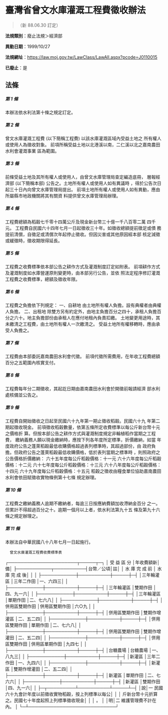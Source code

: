 # 臺灣省曾文水庫灌溉工程費徵收辦法
> （新 88.06.30 訂定）

**法規類別**：廢止法規＞經濟部

**異動日期**：1999/10/27  

**法規網址**：https://law.moj.gov.tw/LawClass/LawAll.aspx?pcode=J0110015

**已廢止**：是



## 法條
##### 第 1 條
本辦法依水利法第十條之規定訂定。

##### 第 2 條
曾文水庫灌溉工程費 (以下簡稱工程費) 以該水庫灌溉區域內受益土地之
所有權人或使用人為徵收對象。
前項所稱受益土地以北港溪以南，二仁溪以北之嘉南農田水利會灌溉事業
區為範圍。

##### 第 3 條
前條受益土地及其所有權人或使用人，由曾文水庫管理局查定編造底冊，
層報經濟部 (以下簡稱本部) 公告之。土地所有權人或使用人如有異議時
，得於公告次日起三十日內向曾文水庫管理局提出。
前項土地所有權人或使用人如有異動，應由所屬縣市地政機關將其有關資
料提供曾文水庫管理局辦理。

##### 第 4 條
工程費總額為稻穀七千零十四萬公斤及現金新台幣三十億一千八百零二萬
四千元。
工程費自民國六十四年七月一日起徵收三十年。如徵收總額提前徵足或債
務提前清償，自徵足或清償次年起停止徵收。但因災害或其他原因經本部
核定減徵或緩徵時，徵收期限得延長。

##### 第 5 條
工程費之收費標準依本部公告之耕作方式及灌溉制度訂定如附表。
前項耕作方式及灌溉制度如水庫營運原則變更時，由本部另行公告，並依
照法定程序修訂灌溉工程費之收費標準，總額及徵收年限。

##### 第 6 條
工程費之負擔依下列規定：
一、自耕地  由土地所有權人負擔。設有典權者由典權人負擔。
二、出租地  除雙方另有約定外，由地主負擔百分之四十，承租人負擔百
    分之六十。地主負擔部份由承租人在應付地租內負責扣繳。
土地變更用途時，其未繳清之工程費，由土地所有權人一次繳清之。
受益土地所有權移轉時，應由承受人負擔之。


##### 第 7 條
工程費由本部委託嘉南農田水利會代徵。
前項代徵所需費用，在年收工程費總額百分之五範圍內核實支付。

##### 第 8 條
工程費每年分二期徵收，其起訖日期由嘉南農田水利會於開徵前報請經濟
部水利處核備並公告之。

##### 第 9 條
工程費自開始徵收之日起至民國六十九年第一期止徵收稻穀。民國六十九
年第二期起徵收現金。
前項徵收稻穀數量，依第五條所定收費標準以每公斤新台幣十元之價格折
算。但按本部公告之耕作方式與灌溉制度規定非輪植稻作當期之工程費，
繳納義務人願以現金繳納時，應按下列各年度所定標準，折價繳納，如當
年度政府公告之蓬萊稻穀最低收購價格超過表列標準時，其超過部份，由
政府負擔。但政府公告之蓬萊稻穀最低收購價格，低於表列當期之標準時
，則照政府之公告價格折價繳納：
六十五年度每公斤稻穀價格：十一元
六十六年度每公斤稻穀價格：十二元
六十七年度每公斤稻穀價格：十三元
六十八年度每公斤稻穀價格：十四元
六十九年度每公斤稻穀價格：十五元
稻穀之徵收由糧食單位協助嘉南農田水利會依田賦徵收實物條例第十七條
規定辦理。

##### 第 10 條
工程費之繳納義務人逾期不繳納者，每逾三日按應納費額加收滯納金百分
之一。但累計不得超過百分之十。逾期一個月以上者，依水利法第九十五
條及第九十六條之規定辦理之。

##### 第 11 條
本辦法自中華民國八十八年七月一日起施行。

      曾文水庫灌溉工程費收費標準表
┌──────────────────────┬─────┬─┐
│      受        益        區        分      │年收費額新│備│
├───────────┬──────────┤台幣／公頃│註│
│  水  庫  完  成  前  │  水  庫  完  成  後│          │  │
├───────────┼──────────┼─────┼─┤
│三年輪灌區            │三年二作田          │一、六四三│  │
├───────────┼──────────┼─────┼─┤
│三年輪灌區            │雙期作田            │四、九一六│  │
├───────────┼──────────┼─────┼─┤
│三年輪灌區            │單期作田            │二、七六八│  │
├───────────┼──────────┼─────┼─┤
│併用區雙期作田        │併用區雙期作田      │六○九    │  │
├───────────┼──────────┼─────┼─┤
│併用區雙期作田        │雙期作增灌區        │二、五二四│  │
├───────────┼──────────┼─────┼─┤
│併用區雙期作田        │單期作田            │二、七六八│  │
├───────────┼──────────┼─────┼─┤
│併用區雙期作田        │雙期作增灌田        │二、五二四│  │
├───────────┼──────────┼─────┼─┤
│併用區雙期作田        │併用區單期作田      │九四七    │  │
├───────────┼──────────┼─────┼─┤
│台糖農場              │台糖農場            │一、八九三│  │
├───────────┼──────────┼─────┼─┤
│新灌區                │三年二作田          │一、九四六│  │
├───────────┼──────────┼─────┼─┤
│新灌區                │雙期作增灌田        │二、五二四│  │
├───────────┼──────────┼─────┼─┤
│新灌區                │單期作田            │二、七六六│  │
├───────────┼──────────┼─────┼─┤
│新灌區                │雙期作田            │四、九一六│  │
├─┬─────────┴──────────┴─────┴─┤
│說│一  民國六十九會計年度以前徵收實物稻穀，按上列標準以每公│
│  │    斤新台幣十元折算之。民國七十年度起照上列標準徵收現金│
│  │    。                                                  │
│明│二  維護管理費不計在內。                                │
└─┴────────────────────────────┘


